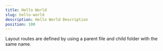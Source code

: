 ```yaml
---
title: Hello World
slug: hello-world
description: Hello World Description
position: 100
---
```


Layout routes are defined by using a parent file and child folder with the same name.
